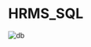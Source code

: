 # HRMS_SQL

![db](https://user-images.githubusercontent.com/83350108/123633372-cc6abe00-d821-11eb-9e1a-15ec45888634.PNG)
